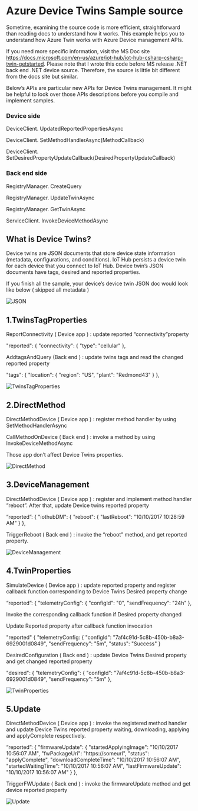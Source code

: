 

# Azure Device Twins Sample source 
Sometime, examining the source code is more efficient, straightforward than reading docs to understand how it works. This example helps you to understand how Azure Twin works with Azure Device management APIs. 

If you need more specific information, visit the MS Doc site https://docs.microsoft.com/en-us/azure/iot-hub/iot-hub-csharp-csharp-twin-getstarted. Please note that I wrote this code before MS release .NET back end .NET device source. Therefore, the source is little bit different from the docs site but similar.
 
Below’s APIs are particular new APIs for Device Twins management. It might be helpful to look over those APIs descriptions before you compile and implement samples.  

### Device side 
 DeviceClient. UpdatedReportedPropertiesAsync
 
 DeviceClient. SetMethodHandlerAsync(MethodCallback) 

 DeviceClient. SetDesiredPropertyUpdateCallback(DesiredPropertyUpdateCallback)

### Back end side 
 RegistryManager. CreateQuery
 
 RegistryManager. UpdateTwinAsync
 
 RegistryManager. GetTwinAsync
 
 ServiceClient. InvokeDeviceMethodAsync 


## What is Device Twins? 
Device twins are JSON documents that store device state information (metadata, configurations, and conditions). IoT Hub persists a device twin for each device that you connect to IoT Hub. Device twin’s JSON documents have tags, desired and reported properties. 

If you finish all the sample, your device’s device twin JSON doc would look like below ( skipped all metadata ) 

![JSON](image/JSON.png) 

## 1.TwinsTagProperties
ReportConnectivity ( Device app ) : update reported “connectivity”property 
 
 "reported": {
      "connectivity": {
        "type": "cellular"
      },

AddtagsAndQuery (Back end ) : update twins tags and read the changed reported property 

"tags": {
    "location": {
      "region": "US",
      "plant": "Redmond43"
    }
  },

![TwinsTagProperties](image/TwinsTagProperties.png) 

## 2.DirectMethod 
DirectMethodDevice ( Device app ) : register method handler by using SetMethodHandlerAsync 

CallMethodOnDevice ( Back end ) : invoke a method by using InvokeDeviceMethodAsync 

Those app don’t affect Device Twins properties. 

![DirectMethod](image/DirectMethod.png) 

## 3.DeviceManagement  
DirectMethodDevice ( Device app ) : register and implement method handler “reboot”. After that, update Device twins reported property 

“reported”: {
"iothubDM": {
        "reboot": {
          "lastReboot": "10/10/2017 10:28:59 AM"
        }
      },
 
TriggerReboot ( Back end ) : invoke the “reboot” method, and get reported property. 
 

![DeviceManagement](image/DeviceManagement.png) 

## 4.TwinProperties   

SimulateDevice ( Device app ) : update reported property and register callback function corresponding to Device Twins Desired property change

“reported”: {
"telemetryConfig": {
        "configId": "0",
        "sendFrequency": "24h"
      },
      
Invoke the corresponding callback function if Desired property changed 

Update Reported property after callback function invocation 

"reported" {
  "telemetryConfig: {
  "configId": "7af4c91d-5c8b-450b-b8a3-6929001d0849",
  "sendFrequency": "5m",
  "status": "Success"
}

DesiredConfiguration ( Back end ) : update Device Twins Desired property and get changed reported property 

"desired": {
      "telemetryConfig": {
        "configId": "7af4c91d-5c8b-450b-b8a3-6929001d0849",
        "sendFrequency": "5m"
      },
 
![TwinProperties](image/TwinProperties.png) 

## 5.Update  

DirectMethodDevice ( Device app ) : invoke the registered method handler and update Device Twins reported property waiting, downloading, applying and applyComplete respectively. 

“reported”: {
"firmwareUpdate": {
          "startedApplyingImage": "10/10/2017 10:56:07 AM",
          "fwPackageUri": "https://someurl",
          "status": "applyComplete",
          "downloadCompleteTime": "10/10/2017 10:56:07 AM",
          "startedWaitingTime": "10/10/2017 10:56:07 AM",
          "lastFirmwareUpdate": "10/10/2017 10:56:07 AM"
        }
      },

TriggerFWUpdate ( Back end ) : invoke the firmwareUpdate method and get device reported property 


![Update](image/Update.png) 
